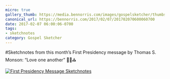 ```yaml
---
micro: true
gallery_thumb: https://media.bennorris.com/images/gospelsketcher/thumbs/feb-17-first-pres-message.jpg
canonical_url: https://bennorris.com/2017/02/07/201702070600060700
date: 2017-02-07 06:00:06-0700
tags:
- sketchnotes
category: Gospel Sketcher
---
```


#Sketchnotes from this month’s First Presidency message by Thomas S. Monson: “Love one another” ✍🏼⛪️

[![First Presidency Message Sketchnotes](https://media.bennorris.com/images/gospelsketcher/general/feb-17-first-pres-message.jpg)](https://media.bennorris.com/images/gospelsketcher/general/feb-17-first-pres-message.jpg)
